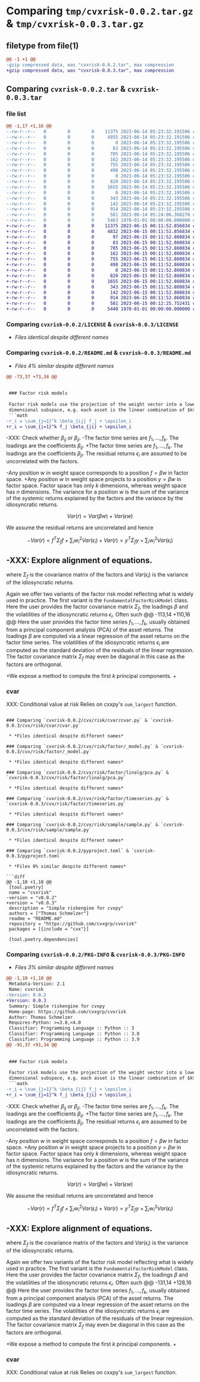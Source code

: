 # Comparing `tmp/cvxrisk-0.0.2.tar.gz` & `tmp/cvxrisk-0.0.3.tar.gz`

## filetype from file(1)

```diff
@@ -1 +1 @@
-gzip compressed data, was "cvxrisk-0.0.2.tar", max compression
+gzip compressed data, was "cvxrisk-0.0.3.tar", max compression
```

## Comparing `cvxrisk-0.0.2.tar` & `cvxrisk-0.0.3.tar`

### file list

```diff
@@ -1,17 +1,16 @@
--rw-r--r--   0        0        0    11375 2023-06-14 05:23:32.191506 cvxrisk-0.0.2/LICENSE
--rw-r--r--   0        0        0     4855 2023-06-14 05:23:32.191506 cvxrisk-0.0.2/README.md
--rw-r--r--   0        0        0        0 2023-06-14 05:23:32.195506 cvxrisk-0.0.2/cvx/risk/__init__.py
--rw-r--r--   0        0        0       83 2023-06-14 05:23:32.195506 cvxrisk-0.0.2/cvx/risk/cvar/__init__.py
--rw-r--r--   0        0        0      705 2023-06-14 05:23:32.195506 cvxrisk-0.0.2/cvx/risk/cvar/cvar.py
--rw-r--r--   0        0        0      162 2023-06-14 05:23:32.195506 cvxrisk-0.0.2/cvx/risk/factor/__init__.py
--rw-r--r--   0        0        0      755 2023-06-14 05:23:32.195506 cvxrisk-0.0.2/cvx/risk/factor/_model.py
--rw-r--r--   0        0        0      498 2023-06-14 05:23:32.195506 cvxrisk-0.0.2/cvx/risk/factor/fundamental.py
--rw-r--r--   0        0        0        0 2023-06-14 05:23:32.195506 cvxrisk-0.0.2/cvx/risk/factor/linalg/__init__.py
--rw-r--r--   0        0        0      820 2023-06-14 05:23:32.195506 cvxrisk-0.0.2/cvx/risk/factor/linalg/pca.py
--rw-r--r--   0        0        0     1655 2023-06-14 05:23:32.195506 cvxrisk-0.0.2/cvx/risk/factor/timeseries.py
--rw-r--r--   0        0        0        0 2023-06-14 05:23:32.195506 cvxrisk-0.0.2/cvx/risk/factor/util/__init__.py
--rw-r--r--   0        0        0      343 2023-06-14 05:23:32.195506 cvxrisk-0.0.2/cvx/risk/model.py
--rw-r--r--   0        0        0      142 2023-06-14 05:23:32.195506 cvxrisk-0.0.2/cvx/risk/sample/__init__.py
--rw-r--r--   0        0        0      914 2023-06-14 05:23:32.195506 cvxrisk-0.0.2/cvx/risk/sample/sample.py
--rw-r--r--   0        0        0      581 2023-06-14 05:24:06.360278 cvxrisk-0.0.2/pyproject.toml
--rw-r--r--   0        0        0     5463 1970-01-01 00:00:00.000000 cvxrisk-0.0.2/PKG-INFO
+-rw-r--r--   0        0        0    11375 2023-06-15 00:11:52.856834 cvxrisk-0.0.3/LICENSE
+-rw-r--r--   0        0        0     4832 2023-06-15 00:11:52.856834 cvxrisk-0.0.3/README.md
+-rw-r--r--   0        0        0       97 2023-06-15 00:11:52.860834 cvxrisk-0.0.3/cvx/risk/__init__.py
+-rw-r--r--   0        0        0       83 2023-06-15 00:11:52.860834 cvxrisk-0.0.3/cvx/risk/cvar/__init__.py
+-rw-r--r--   0        0        0      705 2023-06-15 00:11:52.860834 cvxrisk-0.0.3/cvx/risk/cvar/cvar.py
+-rw-r--r--   0        0        0      162 2023-06-15 00:11:52.860834 cvxrisk-0.0.3/cvx/risk/factor/__init__.py
+-rw-r--r--   0        0        0      755 2023-06-15 00:11:52.860834 cvxrisk-0.0.3/cvx/risk/factor/_model.py
+-rw-r--r--   0        0        0      498 2023-06-15 00:11:52.860834 cvxrisk-0.0.3/cvx/risk/factor/fundamental.py
+-rw-r--r--   0        0        0        0 2023-06-15 00:11:52.860834 cvxrisk-0.0.3/cvx/risk/factor/linalg/__init__.py
+-rw-r--r--   0        0        0      820 2023-06-15 00:11:52.860834 cvxrisk-0.0.3/cvx/risk/factor/linalg/pca.py
+-rw-r--r--   0        0        0     1655 2023-06-15 00:11:52.860834 cvxrisk-0.0.3/cvx/risk/factor/timeseries.py
+-rw-r--r--   0        0        0      343 2023-06-15 00:11:52.860834 cvxrisk-0.0.3/cvx/risk/model.py
+-rw-r--r--   0        0        0      142 2023-06-15 00:11:52.860834 cvxrisk-0.0.3/cvx/risk/sample/__init__.py
+-rw-r--r--   0        0        0      914 2023-06-15 00:11:52.860834 cvxrisk-0.0.3/cvx/risk/sample/sample.py
+-rw-r--r--   0        0        0      581 2023-06-15 00:12:25.752431 cvxrisk-0.0.3/pyproject.toml
+-rw-r--r--   0        0        0     5440 1970-01-01 00:00:00.000000 cvxrisk-0.0.3/PKG-INFO
```

### Comparing `cvxrisk-0.0.2/LICENSE` & `cvxrisk-0.0.3/LICENSE`

 * *Files identical despite different names*

### Comparing `cvxrisk-0.0.2/README.md` & `cvxrisk-0.0.3/README.md`

 * *Files 4% similar despite different names*

```diff
@@ -73,37 +73,34 @@
 
 
 ### Factor risk models
 
 Factor risk models use the projection of the weight vector into a lower
 dimensional subspace, e.g. each asset is the linear combination of $k$ factors.
 ```math
-r_i = \sum_{j=1}^k \beta_{ij} f_j + \epsilon_i
+r_i = \sum_{j=1}^k f_j \beta_{ji} + \epsilon_i
 ```
-XXX: Check whether $\beta_{ij}$ or $\beta_{ji}$.
-The factor time series are $f_1, \ldots, f_k$. The loadings are the coefficients $\beta_{ij}$.
+The factor time series are $f_1, \ldots, f_k$. The loadings are the coefficients $\beta_{ji}$.
 The residual returns $\epsilon_i$ are assumed to be uncorrelated with the factors.
 
-Any position $w$ in weight space corresponds to a position $f = \beta w$ in factor space.
+Any position $w$ in weight space projects to a position $y = \beta w$ in factor space.
 Factor space has only $k$ dimensions, whereas weight space has $n$ dimensions.
 The variance for a position $w$ is the sum of the variance of the
 systemic returns explained by the factors and the variance by the idiosyncratic returns.
 
 ```math
 Var(r) = Var(\beta w) + Var(\epsilon w)
 ```
 
 We assume the residual returns are uncorrelated and hence
 
 ```math
-Var(r) = f^T \Sigma_f f + \sum_i w_i^2 Var(\epsilon_i)
+Var(r) = y^T \Sigma_f y + \sum_i w_i^2 Var(\epsilon_i)
 ```
 
-XXX: Explore alignment of equations.
-
 where $\Sigma_f$ is the covariance matrix of the factors and $Var(\epsilon_i)$
 is the variance of the idiosyncratic returns.
 
 Again we offer two variants of the factor risk model reflecting what is widely used in practice.
 The first variant is the `FundamentalFactorRiskModel` class.
 Here the user provides the factor covariance matrix $\Sigma_f$,
 the loadings $\beta$ and the volatilities of the idiosyncratic returns $\epsilon_i$. Often such
@@ -113,14 +110,16 @@
 Here the user provides the factor time series $f_1, \ldots, f_k$, usually obtained from
 a principal component analysis (PCA) of the asset returns. The loadings $\beta$ are computed
 via a linear regression of the asset returns on the factor time series.
 The volatilities of the idiosyncratic returns $\epsilon_i$ are computed as the standard deviation
 of the residuals of the linear regression.
 The factor covariance matrix $\Sigma_f$ may even be diagonal in this case as the factors are orthogonal.
 
+We expose a method to compute the first $k$ principal components.
+
 ### cvar
 
 XXX: Conditional value at risk
 Relies on cxxpy's `sum_largest` function.
```

### Comparing `cvxrisk-0.0.2/cvx/risk/cvar/cvar.py` & `cvxrisk-0.0.3/cvx/risk/cvar/cvar.py`

 * *Files identical despite different names*

### Comparing `cvxrisk-0.0.2/cvx/risk/factor/_model.py` & `cvxrisk-0.0.3/cvx/risk/factor/_model.py`

 * *Files identical despite different names*

### Comparing `cvxrisk-0.0.2/cvx/risk/factor/linalg/pca.py` & `cvxrisk-0.0.3/cvx/risk/factor/linalg/pca.py`

 * *Files identical despite different names*

### Comparing `cvxrisk-0.0.2/cvx/risk/factor/timeseries.py` & `cvxrisk-0.0.3/cvx/risk/factor/timeseries.py`

 * *Files identical despite different names*

### Comparing `cvxrisk-0.0.2/cvx/risk/sample/sample.py` & `cvxrisk-0.0.3/cvx/risk/sample/sample.py`

 * *Files identical despite different names*

### Comparing `cvxrisk-0.0.2/pyproject.toml` & `cvxrisk-0.0.3/pyproject.toml`

 * *Files 0% similar despite different names*

```diff
@@ -1,10 +1,10 @@
 [tool.poetry]
 name = "cvxrisk"
-version = "v0.0.2"
+version = "v0.0.3"
 description = "Simple riskengine for cvxpy"
 authors = ["Thomas Schmelzer"]
 readme = "README.md"
 repository = "https://github.com/cvxgrp/cvxrisk"
 packages = [{include = "cvx"}]
 
 [tool.poetry.dependencies]
```

### Comparing `cvxrisk-0.0.2/PKG-INFO` & `cvxrisk-0.0.3/PKG-INFO`

 * *Files 3% similar despite different names*

```diff
@@ -1,10 +1,10 @@
 Metadata-Version: 2.1
 Name: cvxrisk
-Version: 0.0.2
+Version: 0.0.3
 Summary: Simple riskengine for cvxpy
 Home-page: https://github.com/cvxgrp/cvxrisk
 Author: Thomas Schmelzer
 Requires-Python: >=3.8,<4.0
 Classifier: Programming Language :: Python :: 3
 Classifier: Programming Language :: Python :: 3.8
 Classifier: Programming Language :: Python :: 3.9
@@ -91,37 +91,34 @@
 
 
 ### Factor risk models
 
 Factor risk models use the projection of the weight vector into a lower
 dimensional subspace, e.g. each asset is the linear combination of $k$ factors.
 ```math
-r_i = \sum_{j=1}^k \beta_{ij} f_j + \epsilon_i
+r_i = \sum_{j=1}^k f_j \beta_{ji} + \epsilon_i
 ```
-XXX: Check whether $\beta_{ij}$ or $\beta_{ji}$.
-The factor time series are $f_1, \ldots, f_k$. The loadings are the coefficients $\beta_{ij}$.
+The factor time series are $f_1, \ldots, f_k$. The loadings are the coefficients $\beta_{ji}$.
 The residual returns $\epsilon_i$ are assumed to be uncorrelated with the factors.
 
-Any position $w$ in weight space corresponds to a position $f = \beta w$ in factor space.
+Any position $w$ in weight space projects to a position $y = \beta w$ in factor space.
 Factor space has only $k$ dimensions, whereas weight space has $n$ dimensions.
 The variance for a position $w$ is the sum of the variance of the
 systemic returns explained by the factors and the variance by the idiosyncratic returns.
 
 ```math
 Var(r) = Var(\beta w) + Var(\epsilon w)
 ```
 
 We assume the residual returns are uncorrelated and hence
 
 ```math
-Var(r) = f^T \Sigma_f f + \sum_i w_i^2 Var(\epsilon_i)
+Var(r) = y^T \Sigma_f y + \sum_i w_i^2 Var(\epsilon_i)
 ```
 
-XXX: Explore alignment of equations.
-
 where $\Sigma_f$ is the covariance matrix of the factors and $Var(\epsilon_i)$
 is the variance of the idiosyncratic returns.
 
 Again we offer two variants of the factor risk model reflecting what is widely used in practice.
 The first variant is the `FundamentalFactorRiskModel` class.
 Here the user provides the factor covariance matrix $\Sigma_f$,
 the loadings $\beta$ and the volatilities of the idiosyncratic returns $\epsilon_i$. Often such
@@ -131,14 +128,16 @@
 Here the user provides the factor time series $f_1, \ldots, f_k$, usually obtained from
 a principal component analysis (PCA) of the asset returns. The loadings $\beta$ are computed
 via a linear regression of the asset returns on the factor time series.
 The volatilities of the idiosyncratic returns $\epsilon_i$ are computed as the standard deviation
 of the residuals of the linear regression.
 The factor covariance matrix $\Sigma_f$ may even be diagonal in this case as the factors are orthogonal.
 
+We expose a method to compute the first $k$ principal components.
+
 ### cvar
 
 XXX: Conditional value at risk
 Relies on cxxpy's `sum_largest` function.
```

